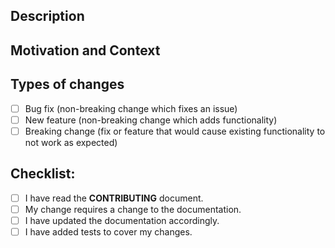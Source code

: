 <!--- Provide a general summary of your changes in the Title above and include issue # -->

## Description
<!--- Describe your changes -->

## Motivation and Context
<!--- Why is this change needed in the framework? -->
<!--- Provide links to any existing issues. e.g Fixes #52-->

## Types of changes
<!--- What types of changes does your code introduce? Put an `x` in all the boxes that apply: -->
- [ ] Bug fix (non-breaking change which fixes an issue)
- [ ] New feature (non-breaking change which adds functionality)
- [ ] Breaking change (fix or feature that would cause existing functionality to not work as expected)

## Checklist:
<!--- Go over all the following points, and put an `x` in all the boxes that apply. -->
<!--- If you're unsure about any of these, don't hesitate to ask. We're here to help! -->
- [ ] I have read the **CONTRIBUTING** document.
- [ ] My change requires a change to the documentation.
- [ ] I have updated the documentation accordingly.
- [ ] I have added tests to cover my changes.
